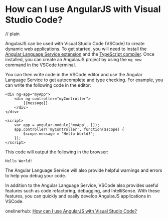 # How can I use AngularJS with Visual Studio Code?
// plain

AngularJS can be used with Visual Studio Code (VSCode) to create dynamic web applications. To get started, you will need to install the [Angular Language Service extension](https://marketplace.visualstudio.com/items?itemName=Angular.ng-template) and the [TypeScript compiler](https://www.npmjs.com/package/typescript). Once installed, you can create an AngularJS project by using the `ng new` command in the VSCode terminal.

You can then write code in the VSCode editor and use the Angular Language Service to get autocomplete and type checking. For example, you can write the following code in the editor:

```
<div ng-app="myApp">
    <div ng-controller="myController">
        {{message}}
    </div>
</div>

<script>
    var app = angular.module('myApp', []);
    app.controller('myController', function($scope) {
        $scope.message = 'Hello World!';
    });
</script>
```

This code will output the following in the browser:

```
Hello World!
```

The Angular Language Service will also provide helpful warnings and errors to help you debug your code.

In addition to the Angular Language Service, VSCode also provides useful features such as code refactoring, debugging, and IntelliSense. With these features, you can quickly and easily develop AngularJS applications in VSCode.

onelinerhub: [How can I use AngularJS with Visual Studio Code?](https://onelinerhub.com/angularjs/how-can-i-use-angularjs-with-visual-studio-code)